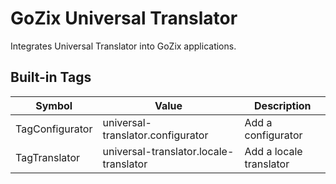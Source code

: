 # GoZix Universal Translator

Integrates Universal Translator into GoZix applications.

## Built-in Tags

| Symbol                | Value                                  | Description               | 
| --------------------- | -------------------------------------- | ------------------------- |
| TagConfigurator       | universal-translator.configurator      | Add a configurator        |
| TagTranslator         | universal-translator.locale-translator | Add a locale translator   |
